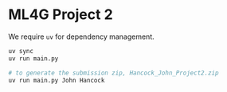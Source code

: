 # ML4G Project 2

We require `uv` for dependency management.

```bash
uv sync
uv run main.py

# to generate the submission zip, Hancock_John_Project2.zip
uv run main.py John Hancock
```
